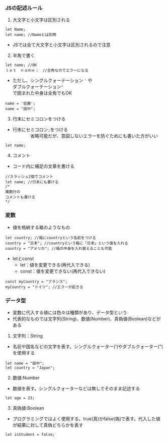 ### JSの記述ルール
1. 大文字と小文字は区別される
~~~
let Name;
let name; //Nameとは別物
~~~
- JSでは全て大文字と小文字は区別されるので注意
2. 半角で書く
~~~
let name; //OK
ｌｅｔ　ｎａｍｅ；　//全角なのでエラーになる
~~~
- ただし、シングルクォーテーション `'` や<br>
  ダブルクォーテーション`"`<br>
  で囲まれた中身は全角でもOK
~~~
name = '佐藤';
name = "田中";
~~~
3. 行末にセミコロンをつける
- 行末にセミコロン`;`をつける<br>
　　　　省略可能だが、意図しないエラーを防ぐためにも書いた方がいい
~~~
let name;
~~~
4. コメント
- コード内に補足の文章を書ける
~~~
//スラッシュ2個でコメント
let name; //行末にも書ける
/*
複数行の
コメントも書ける
*/
~~~

### 変数
- 値を格納する箱のようなもの
~~~
let country; //箱にcountryという名前をつける
country = "日本"; //countryという箱に「日本」という値を入れる
country = "アメリカ"; //箱の中身を入れ替えることも可能
~~~
- letとconst
  - let：値を変更できる(再代入できる)
  - const：値を変更できない(再代入できない)
~~~
const myCountry = "フランス";
myCountry = "ドイツ"; //エラーが起きる
~~~

### データ型
- 変数に代入する値には色々は種類があり、データ型という
- 代表的なものでは文字列(String)、数値(Number)、真偽値(Boolean)などがある
1. 文字列：String
- 名前や国名などの文字を表す。シングルクォーター(')やダブルクォーター(")を使用する
~~~
let name = "田中";
let country = "Japan";
~~~
2. 数値:Number
- 数値を表す。シングルクォーターなどは無しでそのまま記述する
~~~
let age = 23;
~~~
3. 真偽値:Boolean
- プログラミングではよく使用する。true(真)かfalse(偽)で表す。代入した値が結果に対して真偽どちらかを表す
~~~
let isStudent = false;
~~~